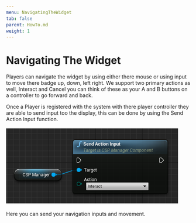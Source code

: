 ```yaml
---
menu: NavigatingTheWidget 
tab: false
parent: HowTo.md
weight: 1
---
```


# Navigating The Widget

Players can navigate the widget by using either there mouse or using input to move
there badge up, down, left right.
We support two primary actions as well, Interact and Cancel you can think of these as
your A and B buttons on a controller to go forward and back.

Once a Player is registered with the system with there player controller they are able
to send input too the display, this can be done by using the Send Action Input function.
<br/><br/>
![Alt text](Image/SendInputAction.png?raw=true "ManagerNode")
<br/><br/>
Here you can send your navigation inputs and movement.
